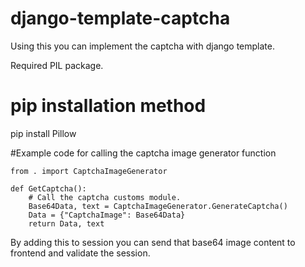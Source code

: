 # django-template-captcha
Using this you can implement the captcha with django template.

Required PIL package.

# pip installation method
pip install Pillow

#Example code for calling the captcha image generator function

    from . import CaptchaImageGenerator

    def GetCaptcha():
        # Call the captcha customs module.
        Base64Data, text = CaptchaImageGenerator.GenerateCaptcha()
        Data = {"CaptchaImage": Base64Data}
        return Data, text


By adding this to session you can send that base64 image content to frontend and validate the session.
